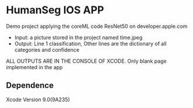 # HumanSeg IOS APP

Demo project applying the coreML code ResNet50 on developer.apple.com
- Input: a picture stored in the project named time.jpeg
- Output: Line 1 classification, Other lines are the dictionary of all categories and confidence

ALL OUTPUTS ARE IN THE CONSOLE OF XCODE. Only blank page implemented in the app

## Dependence
Xcode Version 9.0(9A235)
